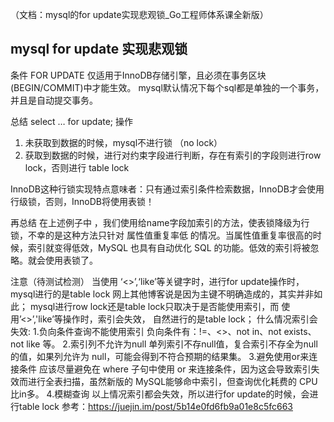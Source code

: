 （文档：mysql的for update实现悲观锁_Go工程师体系课全新版）

## mysql  for update 实现悲观锁

条件
FOR UPDATE 仅适用于InnoDB存储引擎，且必须在事务区块(BEGIN/COMMIT)中才能生效。
mysql默认情况下每个sql都是单独的一个事务，并且是自动提交事务。



总结
select … for update; 操作

1. 未获取到数据的时候，mysql不进行锁 （no lock）
2. 获取到数据的时候，进行对约束字段进行判断，存在有索引的字段则进行row lock，否则进行 table lock


InnoDB这种行锁实现特点意味者：只有通过索引条件检索数据，InnoDB才会使用行级锁，否则，InnoDB将使用表锁！


再总结
在上述例子中 ，我们使用给name字段加索引的方法，使表锁降级为行锁，不幸的是这种方法只针对 属性值重复率低 的情况。当属性值重复率很高的时候，索引就变得低效，MySQL 也具有自动优化 SQL 的功能。低效的索引将被忽略。就会使用表锁了。



注意（待测试检测）
当使用 ‘<>’,‘like’等关键字时，进行for update操作时，mysql进行的是table lock
网上其他博客说是因为主键不明确造成的，其实并非如此；
mysql进行row lock还是table lock只取决于是否能使用索引，而 使用’<>’,'like’等操作时，索引会失效，
自然进行的是table lock；
什么情况索引会失效:
1.负向条件查询不能使用索引
负向条件有：!=、<>、not in、not exists、not like 等。
2.索引列不允许为null
单列索引不存null值，复合索引不存全为null的值，如果列允许为 null，可能会得到不符合预期的结果集。
3.避免使用or来连接条件
应该尽量避免在 where 子句中使用 or 来连接条件，因为这会导致索引失效而进行全表扫描，虽然新版的
MySQL能够命中索引，但查询优化耗费的 CPU比in多。
4.模糊查询
以上情况索引都会失效，所以进行for update的时候，会进行table lock
参考：https://juejin.im/post/5b14e0fd6fb9a01e8c5fc663